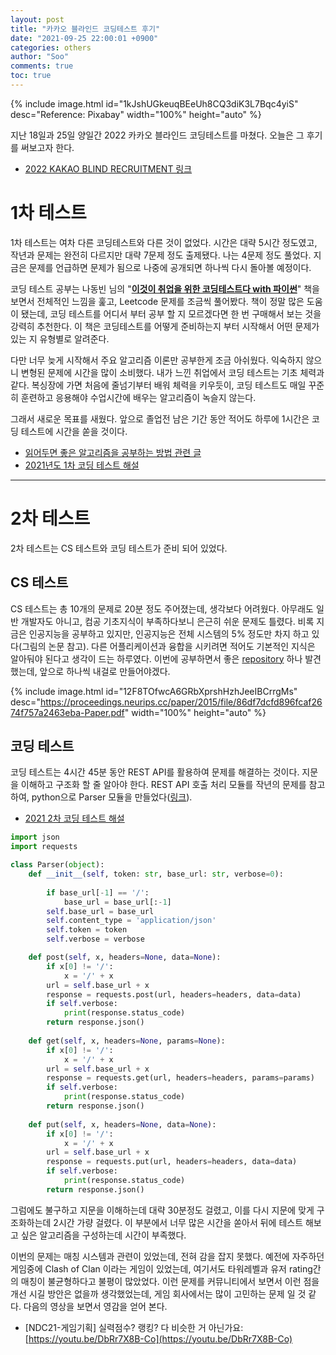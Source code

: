 ```yaml
---
layout: post
title: "카카오 블라인드 코딩테스트 후기"
date: "2021-09-25 22:00:01 +0900"
categories: others
author: "Soo"
comments: true
toc: true
---
```


{% include image.html id="1kJshUGkeuqBEeUh8CQ3diK3L7Bqc4yiS" desc="Reference: Pixabay" width="100%" height="auto" %}

지난 18일과 25일 양일간 2022 카카오 블라인드 코딩테스트를 마쳤다. 오늘은 그 후기를 써보고자 한다.

- [2022 KAKAO BLIND RECRUITMENT 링크](https://programmers.co.kr/competitions/1571/2022-kakao-blind-recruitment)

# 1차 테스트

1차 테스트는 여차 다른 코딩테스트와 다른 것이 없었다. 시간은 대략 5시간 정도였고, 작년과 문제는 완전히 다르지만 대략 7문제 정도 출제됐다. 나는 4문제 정도 풀었다. 지금은 문제를 언급하면 문제가 됨으로 나중에 공개되면 하나씩 다시 돌아볼 예정이다. 

코딩 테스트 공부는 나동빈 님의 "[**이것이 취업을 위한 코딩테스트다 with 파이썬**](http://www.yes24.com/Product/Goods/91433923)" 책을 보면서 전체적인 느낌을 훑고, Leetcode 문제를 조금씩 풀어봤다. 책이 정말 많은 도움이 됐는데, 코딩 테스트를 어디서 부터 공부 할 지 모르겠다면 한 번 구매해서 보는 것을 강력히 추천한다. 이 책은 코딩테스트를 어떻게 준비하는지 부터 시작해서 어떤 문제가 있는 지 유형별로 알려준다. 

다만 너무 늦게 시작해서 주요 알고리즘 이론만 공부한게 조금 아쉬웠다. 익숙하지 않으니 변형된 문제에 시간을 많이 소비했다. 내가 느낀 취업에서 코딩 테스트는 기초 체력과 같다. 복싱장에 가면 처음에 줄넘기부터 배워 체력을 키우듯이, 코딩 테스트도 매일 꾸준히 훈련하고 응용해야 수업시간에  배우는 알고리즘이 녹슬지 않는다. 

그래서 새로운 목표를 새웠다. 앞으로 졸업전 남은 기간 동안 적어도 하루에 1시간은 코딩 테스트에 시간을 쏟을 것이다.

- [읽어두면 좋은 알고리즘을 공부하는 방법 관련 글](https://gmlwjd9405.github.io/2018/05/14/how-to-study-algorithms.html)
- [2021년도 1차 코딩 테스트 해설](https://tech.kakao.com/2021/01/25/2021-kakao-recruitment-round-1/)

---

# 2차 테스트

2차 테스트는 CS 테스트와 코딩 테스트가 준비 되어 있었다.

## CS 테스트

CS 테스트는 총 10개의 문제로 20분 정도 주어졌는데, 생각보다 어려웠다. 아무래도 일반 개발자도 아니고, 컴공 기초지식이 부족하다보니 은근히 쉬운 문제도 틀렸다. 비록 지금은 인공지능을 공부하고 있지만, 인공지능은 전체 시스템의 5% 정도만 차지 하고 있다(그림의 논문 참고). 다른 어플리케이션과 융합을 시키려면 적어도 기본적인 지식은 알아둬야 된다고 생각이 드는 하루였다. 이번에 공부하면서 좋은 [repository](https://github.com/JaeYeopHan/Interview_Question_for_Beginner) 하나 발견했는데, 앞으로 하나씩 내걸로 만들어야겠다. 

{% include image.html id="12F8TOfwcA6GRbXprshHzhJeeIBCrrgMs" desc="https://proceedings.neurips.cc/paper/2015/file/86df7dcfd896fcaf2674f757a2463eba-Paper.pdf" width="100%" height="auto" %}

## 코딩 테스트

코딩 테스트는 4시간 45분 동안 REST API를 활용하여 문제를 해결하는 것이다. 지문을 이해하고 구조화 할 줄 알아야 한다. REST API 호출 처리 모듈를 작년의 문제를 참고하여, python으로 Parser 모듈을 만들었다([링크](https://gist.github.com/simonjisu/c63f28d9740f3577a2a51ee2337790b3)).

- [2021 2차 코딩 테스트 해설](https://tech.kakao.com/2021/02/16/2021-kakao-recruitment-round-2/)

```python
import json
import requests

class Parser(object):
    def __init__(self, token: str, base_url: str, verbose=0):
                
        if base_url[-1] == '/':
            base_url = base_url[:-1]
        self.base_url = base_url
        self.content_type = 'application/json'
        self.token = token
        self.verbose = verbose

    def post(self, x, headers=None, data=None):
        if x[0] != '/':
            x = '/' + x
        url = self.base_url + x
        response = requests.post(url, headers=headers, data=data)
        if self.verbose:
            print(response.status_code)
        return response.json()
    
    def get(self, x, headers=None, params=None):
        if x[0] != '/':
            x = '/' + x
        url = self.base_url + x
        response = requests.get(url, headers=headers, params=params)
        if self.verbose:
            print(response.status_code)
        return response.json()
    
    def put(self, x, headers=None, data=None):
        if x[0] != '/':
            x = '/' + x
        url = self.base_url + x
        response = requests.put(url, headers=headers, data=data)
        if self.verbose:
            print(response.status_code)
        return response.json()
```

그럼에도 불구하고 지문을 이해하는데 대략 30분정도 걸렸고, 이를 다시 지문에 맞게 구조화하는데 2시간 가량 걸렸다. 이 부분에서 너무 많은 시간을 쏟아서 뒤에 테스트 해보고 싶은 알고리즘을 구성하는데 시간이 부족했다.

이번의 문제는 매칭 시스템과 관련이 있었는데, 전혀 감을 잡지 못했다. 예전에 자주하던 게임중에 Clash of Clan 이라는 게임이 있었는데, 여기서도 타워레벨과 유저 rating간의 매칭이 불균형하다고 불평이 많았었다. 이런 문제를 커뮤니티에서 보면서 이런 점을 개선 시길 방안은 없을까 생각했었는데, 게임 회사에서는 많이 고민하는 문제 일 것 같다. 다음의 영상을 보면서 영감을 얻어 본다.

- [NDC21-게임기획] 실력점수? 랭킹? 다 비슷한 거 아닌가요: [https://youtu.be/DbRr7X8B-Co](https://youtu.be/DbRr7X8B-Co)